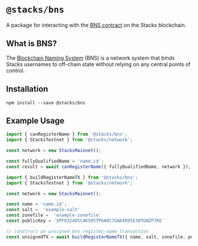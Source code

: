 # `@stacks/bns`

A package for interacting with the [BNS contract](https://explorer.stacks.co/txid/SP000000000000000000002Q6VF78.bns?chain=mainnet)
on the Stacks blockchain.

## What is BNS?
The [Blockchain Naming System](https://docs.blockstack.org/build-apps/references/bns)
(BNS) is a network system that binds Stacks usernames to off-chain
state without relying on any central points of control.

## Installation
```
npm install --save @stacks/bns
```

## Example Usage

```typescript
import { canRegisterName } from '@stacks/bns';
import { StacksTestnet } from '@stacks/network';

const network = new StacksMainnet();

const fullyQualifiedName = 'name.id';
const result = await canRegisterName({ fullyQualifiedName, network });
```

```typescript
import { buildRegisterNameTX } from '@stacks/bns';
import { StacksTestnet } from '@stacks/network';

const network = new StacksMainnet();

const name = 'name.id';
const salt =  'example-salt'
const zonefile =  'example-zonefile'
const publicKey = 'SPF0324DSC4K505TP6A8C7GAK4R95E38TGNZP7RE'

// construct an unsigned bns register-name transaction
const unsignedTX = await buildRegisterNameTX({ name, salt, zonefile, publicKey, network });
```
